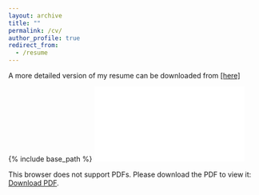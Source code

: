 ```yaml
---
layout: archive
title: ""
permalink: /cv/
author_profile: true
redirect_from:
  - /resume
---
```


A more detailed version of my resume can be downloaded from [[here]](https://soufianedatafan.github.io/files/CHAMI_Soufiane_Resume_2_pages.pdf)

{% include base_path %}
<object data="/files/CHAMI_Soufiane_Resume.pdf" type="application/pdf" width="600px" height="775px">
<embed src="/files/CHAMI_Soufiane_Resume.pdf" type="application/pdf">

<p>This browser does not support PDFs. Please download the PDF to view it: <a href="/files/CHAMI_Soufiane_Resume.pdf">Download PDF</a>.</p>
</embed>
</object>

<!--
Education
======
* B.S. in Math & Physics, Classe préparatoire aux grandes écoles, 2014 [[The workload is one of the highest in Europe](https://www.telegraph.co.uk/expat/4190728/Frances-educational-elite.html)]
* M.S. in Industrial Engineering, Ecole Mohammadia d'ingénieurs, 2017
* M.S. in Electrical Engineering & Computer science, University of North Dakota, 2020 (expected)

Industry
======
* Fall 2017 - Summer 2018: Data Scientist - Risk Management
  * [BMCE Bank Of Africa](https://www.bmcebank.ma/en/bank-of-africa#)
  * Duties included: Tagging issues
  * Supervisor: Professor Git

* Spring 2017: Data scientist
  * OCP Group SA *[World Largest Phosphate Producer](https://www.ocpgroup.ma/en/home)*
    * __Predictive Maintenance__ : I developed a machine learning model to predict failures events of routing machines in the plant. The data-set was based on the working conditions and failure events history of the routing machines.
    * __Data visualization__ : I developed a web application to be  available online (with R-shiny) and integrated with the original website of the predictive maintenance in the plant.

Skills
======
* Skill 1
* Skill 2
  * Sub-skill 2.1
  * Sub-skill 2.2
  * Sub-skill 2.3
* Skill 3

Publications
======
  <ul>{% for post in site.publications %}
    {% include archive-single-cv.html %}
  {% endfor %}</ul>

Talks
======
  <ul>{% for post in site.talks %}
    {% include archive-single-talk-cv.html %}
  {% endfor %}</ul>

Teaching
======
  <ul>{% for post in site.teaching %}
    {% include archive-single-cv.html %}
  {% endfor %}</ul>

Service and leadership
======
* Currently signed in to 43 different slack teams -->
